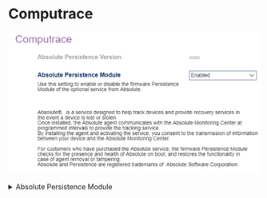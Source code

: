 # Computrace #

![](./img/thinkcentre_computrace.png)

<details><summary>Absolute Persistence Module</summary>

Use this setting to enable or disable the firmware Persistence® module of the optional service from Absolute®.

Options:

1.  **Enabled** - Default.
2.  Disabled.
3.  Permanently disabled.

| WMI Setting name | Values | Locked by SVP |
|:---|:---|:---|
| AbsolutePersistenceModule  | Disabled, Enabled, PermanentlyDisabled | yes |

?> Absolute® is a service designed to help track devices and provide recovery services in the event a device is lost or stolen. Once installed, the Absolute agent communicates with the Absolute Monitoring Center at programmed intervals to provide the tracking service. By installing the agent and activating the service, you consent to the transmission of information between your device and the Absolute Monitoring Center. For customers who have purchased the Absolute service, the firmware Persistence Module checks for the presence and health of Absolute on boot, and restores the functionality in case of agent removal or tampering. "Absolute" and "Persistence" are registered trademarks of Absolute Software Corporation.

</details>
